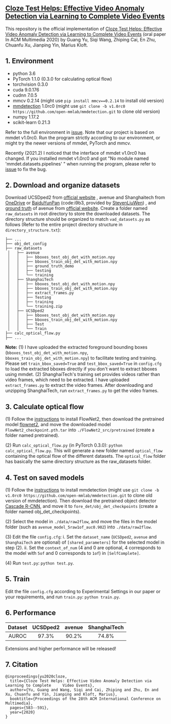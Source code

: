 ## [Cloze Test Helps: Effective Video Anomaly Detection via Learning to Complete Video Events](https://www.researchgate.net/publication/343809709_Cloze_Test_Helps_Effective_Video_Anomaly_Detection_via_Learning_to_Complete_Video_Events)

This repository is the official implementation of [Cloze Test Helps: Effective Video Anomaly Detection via Learning to Complete Video Events](https://dl.acm.org/doi/10.1145/3394171.3413973) (oral paper In ACM Multimedia 2020) by Guang Yu, Siqi Wang, Zhiping Cai, En Zhu, Chuanfu Xu, Jianping Yin, Marius Kloft. 

## 1. Environment

* python 3.6
* PyTorch 1.1.0 (0.3.0 for calculating optical flow)
* torchvision 0.3.0
* cuda 9.0.176
* cudnn 7.0.5
* mmcv 0.2.14 (might use `pip install mmcv==0.2.14` to install old version)
* [mmdetection](https://github.com/open-mmlab/mmdetection/tree/v1.0rc0) 1.0rc0 (might use `git clone -b v1.0rc0 https://github.com/open-mmlab/mmdetection.git` to clone old version)
* numpy 1.17.2
* scikit-learn 0.21.3

Refer to the full environment in [issue](https://github.com/yuguangnudt/VEC_VAD/issues/2).  Note that our project is based on mmdet v1.0rc0. Run the program strictly according to our environment, or might try the newer versions of mmdet, PyTorch and mmcv.

Recently (2021.2) I noticed that the interface of mmdet  v1.0rc0 has changed. If you installed mmdet v1.0rc0 and got "No module named 'mmdet.datasets.pipelines' " when running the program, please refer to [issue](https://github.com/yuguangnudt/VEC_VAD/issues/9#issuecomment-768020917) to fix the bug.

## 2. Download and organize datasets

Download UCSDped2 from [official website](http://svcl.ucsd.edu/projects/anomaly/dataset.htm) , avenue and Shanghaitech from [OneDrive](https://onedrive.live.com/?authkey=%21AMqh2fTSemfrokE&id=3705E349C336415F%215109&cid=3705E349C336415F) or [BaiduYunPan](https://pan.baidu.com/s/1j0TEt-2Dw3kcfdX-LCF0YQ) (code:i9b3, provided by [StevenLiuWen](https://github.com/StevenLiuWen/ano_pred_cvpr2018)) , and [ground truth](www.cse.cuhk.edu.hk/leojia/projects/detectabnormal/ground_truth_demo.zip) of avenue from [official website](http://www.cse.cuhk.edu.hk/leojia/projects/detectabnormal/dataset.html). Create a folder named `raw_datasets` in root directory to store the downloaded datasets. The directory structure should be organized to match `vad_datasets.py` as follows (Refer to the entire project directory structure in `directory_structure.txt`): 

```
├── ...
├── obj_det_config
├── raw_datasets
 │   ├── avenue
 │   │   ├── bboxes_test_obj_det_with_motion.npy
 │   │   ├── bboxes_train_obj_det_with_motion.npy
 │   │   ├── ground_truth_demo
 │   │   ├── testing
 │   │   └── training
 │   ├── ShanghaiTech
 │   │   ├── bboxes_test_obj_det_with_motion.npy
 │   │   ├── bboxes_train_obj_det_with_motion.npy
 │   │   ├── extract_frames.py
 │   │   ├── Testing
 │   │   ├── training
 │   │   └── training.zip
 │   ├── UCSDped2
 │   │   ├── bboxes_test_obj_det_with_motion.npy
 │   │   ├── bboxes_train_obj_det_with_motion.npy
 │   │   ├── Test
 │   │   └── Train
├── calc_optical_flow.py
├── ...
```

**Note:** (1) I have uploaded the extracted foreground bounding boxes (`bboxes_test_obj_det_with_motion.npy`, `bboxes_train_obj_det_with_motion.npy`) to facilitate testing and training. Please set `train_bbox_saved=True` and `test_bbox_saved=True`  in `config.cfg` to load the extracted bboxes directly if you don't want to extract bboxes using mmdet. (2) ShanghaiTech's training set provides videos rather than video frames, which need to be extracted. I have uploaded  `extract_frames.py` to extract the video frames. After downloading and unzipping ShanghaiTech, run `extract_frames.py` to get the video frames.

## 3. Calculate optical flow

(1) Follow the [instructions](https://github.com/vt-vl-lab/flownet2.pytorch) to install FlowNet2, then download the pretrained model  [flownet2](https://drive.google.com/file/d/1hF8vS6YeHkx3j2pfCeQqqZGwA_PJq_Da/view?usp=sharing), and move the downloaded model `FlowNet2_checkpoint.pth.tar` into `./FlowNet2_src/pretrained` (create a folder named pretrained).

(2) Run `calc_optical_flow.py` (in PyTorch 0.3.0): `python calc_optical_flow.py`. This will generate a new folder named `optical_flow` containing the optical flow of the different datasets. The `optical_flow` folder has basically the same directory structure as the raw_datasets folder.

## 4.  Test on saved models

(1) Follow the [instructions](https://github.com/open-mmlab/mmdetection/tree/v1.0rc0) to install mmdetection (might use `git clone -b v1.0rc0 https://github.com/open-mmlab/mmdetection.git` to clone old version of mmdetection). Then download the pretrained object detector [Cascade R-CNN](https://s3.ap-northeast-2.amazonaws.com/open-mmlab/mmdetection/models/cascade_rcnn_r101_fpn_1x_20181129-d64ebac7.pth), and move it to `fore_det/obj_det_checkpoints` (create a folder named obj_det_checkpoints).

(2) Select the model in `./data/raw2flow`, and move the files in the model folder (such as `avenue_model_5raw1of_auc0.902`) into `./data/raw2flow`. 

(3) Edit the file `config.cfg`: i. Set the `dataset_name` (`UCSDped2`,  `avenue` and `ShanghaiTech` are optional) of `[shared_parameters]` for the selected model in  step (2).  ii. Set the `context_of_num` (4 and 0 are optional, 4 corresponds to the model with `5of` and 0 corresponds to `1of`) in `[SelfComplete]`.

(4) Run `test.py`: `python test.py`.

## 5. Train

Edit the file `config.cfg` according to Experimental Settings in our paper or your requirements, and run `train.py`: `python train.py`.

## 6. Performance

| Dataset | UCSDped2 | avenue | ShanghaiTech |
| :-----: | :------: | :----: | :----------: |
|  AUROC  |  97.3%   | 90.2%  |    74.8%     |

Extensions and higher performance will be released!

## 7. Citation

```
@inproceedings{yu2020cloze,
  title={Cloze Test Helps: Effective Video Anomaly Detection via Learning to Complete  	  Video Events},
  author={Yu, Guang and Wang, Siqi and Cai, Zhiping and Zhu, En and Xu, Chuanfu and Yin, Jianping and Kloft, Marius},
  booktitle={Proceedings of the 28th ACM International Conference on Multimedia},
  pages={583--591},
  year={2020}
}
```





